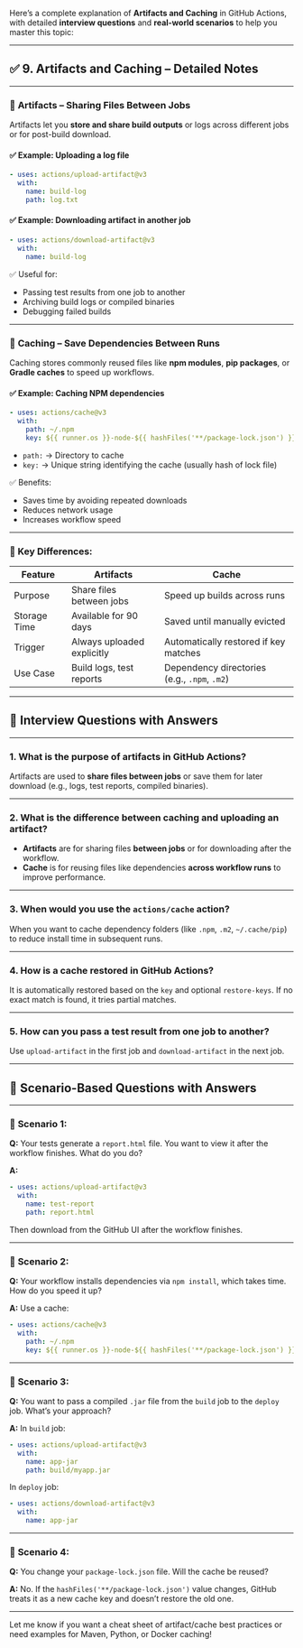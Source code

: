 Here’s a complete explanation of **Artifacts and Caching** in GitHub Actions, with detailed **interview questions** and **real-world scenarios** to help you master this topic:

---

## ✅ **9. Artifacts and Caching – Detailed Notes**

---

### 🔹 **Artifacts – Sharing Files Between Jobs**

Artifacts let you **store and share build outputs** or logs across different jobs or for post-build download.

#### ✅ Example: Uploading a log file

```yaml
- uses: actions/upload-artifact@v3
  with:
    name: build-log
    path: log.txt
```

#### ✅ Example: Downloading artifact in another job

```yaml
- uses: actions/download-artifact@v3
  with:
    name: build-log
```

✅ Useful for:

* Passing test results from one job to another
* Archiving build logs or compiled binaries
* Debugging failed builds

---

### 🔹 **Caching – Save Dependencies Between Runs**

Caching stores commonly reused files like **npm modules**, **pip packages**, or **Gradle caches** to speed up workflows.

#### ✅ Example: Caching NPM dependencies

```yaml
- uses: actions/cache@v3
  with:
    path: ~/.npm
    key: ${{ runner.os }}-node-${{ hashFiles('**/package-lock.json') }}
```

* `path:` → Directory to cache
* `key:` → Unique string identifying the cache (usually hash of lock file)

✅ Benefits:

* Saves time by avoiding repeated downloads
* Reduces network usage
* Increases workflow speed

---

### 🔹 Key Differences:

| Feature      | Artifacts                  | Cache                                        |
| ------------ | -------------------------- | -------------------------------------------- |
| Purpose      | Share files between jobs   | Speed up builds across runs                  |
| Storage Time | Available for 90 days      | Saved until manually evicted                 |
| Trigger      | Always uploaded explicitly | Automatically restored if key matches        |
| Use Case     | Build logs, test reports   | Dependency directories (e.g., `.npm`, `.m2`) |

---

## 🎯 **Interview Questions with Answers**

---

### 1. **What is the purpose of artifacts in GitHub Actions?**

Artifacts are used to **share files between jobs** or save them for later download (e.g., logs, test reports, compiled binaries).

---

### 2. **What is the difference between caching and uploading an artifact?**

* **Artifacts** are for sharing files **between jobs** or for downloading after the workflow.
* **Cache** is for reusing files like dependencies **across workflow runs** to improve performance.

---

### 3. **When would you use the `actions/cache` action?**

When you want to cache dependency folders (like `.npm`, `.m2`, `~/.cache/pip`) to reduce install time in subsequent runs.

---

### 4. **How is a cache restored in GitHub Actions?**

It is automatically restored based on the `key` and optional `restore-keys`. If no exact match is found, it tries partial matches.

---

### 5. **How can you pass a test result from one job to another?**

Use `upload-artifact` in the first job and `download-artifact` in the next job.

---

## 🧩 **Scenario-Based Questions with Answers**

---

### 🔹 **Scenario 1:**

**Q:** Your tests generate a `report.html` file. You want to view it after the workflow finishes. What do you do?

**A:**

```yaml
- uses: actions/upload-artifact@v3
  with:
    name: test-report
    path: report.html
```

Then download from the GitHub UI after the workflow finishes.

---

### 🔹 **Scenario 2:**

**Q:** Your workflow installs dependencies via `npm install`, which takes time. How do you speed it up?

**A:**
Use a cache:

```yaml
- uses: actions/cache@v3
  with:
    path: ~/.npm
    key: ${{ runner.os }}-node-${{ hashFiles('**/package-lock.json') }}
```

---

### 🔹 **Scenario 3:**

**Q:** You want to pass a compiled `.jar` file from the `build` job to the `deploy` job. What’s your approach?

**A:**
In `build` job:

```yaml
- uses: actions/upload-artifact@v3
  with:
    name: app-jar
    path: build/myapp.jar
```

In `deploy` job:

```yaml
- uses: actions/download-artifact@v3
  with:
    name: app-jar
```

---

### 🔹 **Scenario 4:**

**Q:** You change your `package-lock.json` file. Will the cache be reused?

**A:**
No. If the `hashFiles('**/package-lock.json')` value changes, GitHub treats it as a new cache key and doesn’t restore the old one.

---

Let me know if you want a cheat sheet of artifact/cache best practices or need examples for Maven, Python, or Docker caching!
